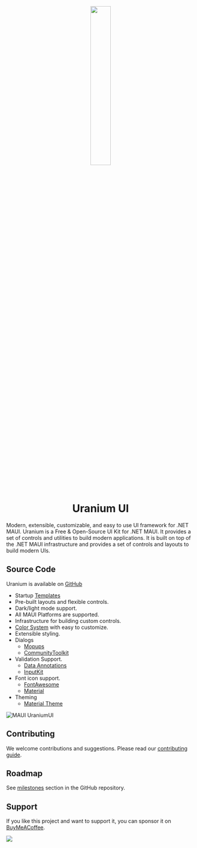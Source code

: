 <div align="center">
    <img align="center" src="https://github.com/enisn/UraniumUI/raw/develop/art/logo.svg" width="33%">
    <h1 align="center">Uranium UI</h1>
</div>
Modern, extensible, customizable, and easy to use UI framework for .NET MAUI.
Uranium is a Free & Open-Source UI Kit for .NET MAUI. It provides a set of controls and utilities to build modern applications. It is built on top of the .NET MAUI infrastructure and provides a set of controls and layouts to build modern UIs.

## Source Code
Uranium is available on [GitHub](https://github.com/enisn/UraniumUI)

- Startup [Templates](https://enisn-projects.io/docs/en/uranium/latest/Getting-Started#new-projects)
- Pre-built layouts and flexible controls.
- Dark/light mode support.
- All MAUI Platforms are supported.
- Infrastructure for building custom controls.
- [Color System](https://enisn-projects.io/docs/en/uranium/latest/theming/ColorSystem) with easy to customize.
- Extensible styling.
- Dialogs
  - [Mopups](https://enisn-projects.io/docs/en/uranium/latest/dialogs/Index#mopups)
  - [CommunityToolkit](https://enisn-projects.io/docs/en/uranium/latest/dialogs/Index#communitytoolkit) 
- Validation Support.
  - [Data Annotations](https://enisn-projects.io/docs/en/uranium/latest/validations/DataAnnotations)
  - [InputKit](https://enisn-projects.io/docs/en/inputkit/latest/components/controls/FormView#validations)
- Font icon support.
  - [FontAwesome](https://enisn-projects.io/docs/en/uranium/latest/theming/Icons#fontawesome)
  - [Material](https://enisn-projects.io/docs/en/uranium/latest/theming/Icons#material-icons)
- Theming
  - [Material Theme](https://enisn-projects.io/docs/en/uranium/latest/themes/material/Index)


<img src="https://raw.githubusercontent.com/enisn/UraniumUI/develop/art/github-social-preview.png" alt="MAUI UraniumUI" />

## Contributing
We welcome contributions and suggestions. Please read our [contributing guide](#).


## Roadmap

See [milestones](https://github.com/enisn/UraniumUI/milestones) section in the GitHub repository.

## Support
If you like this project and want to support it, you can sponsor it on [BuyMeACoffee](https://www.buymeacoffee.com/enisn).

<a href="https://www.buymeacoffee.com/enisn"><img src="https://img.buymeacoffee.com/button-api/?text=Buy me a coffee&emoji=&slug=enisn&button_colour=40DCA5&font_colour=ffffff&font_family=Lato&outline_colour=000000&coffee_colour=FFDD00" /></a>
